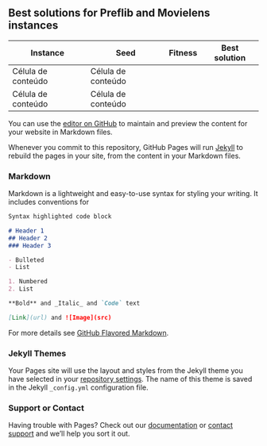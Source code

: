 ## Best solutions for Preflib and Movielens instances


| Instance            |  Seed               |  Fitness            |  Best solution      |
| ------------------- | ------------------- | ------------------- | ------------------- |
|  Célula de conteúdo |  Célula de conteúdo | | |
|  Célula de conteúdo |  Célula de conteúdo | | |


You can use the [editor on GitHub](https://github.com/LuizHNLorena/BucketOrder/edit/master/README.md) to maintain and preview the content for your website in Markdown files.

Whenever you commit to this repository, GitHub Pages will run [Jekyll](https://jekyllrb.com/) to rebuild the pages in your site, from the content in your Markdown files.

### Markdown

Markdown is a lightweight and easy-to-use syntax for styling your writing. It includes conventions for

```markdown
Syntax highlighted code block

# Header 1
## Header 2
### Header 3

- Bulleted
- List

1. Numbered
2. List

**Bold** and _Italic_ and `Code` text

[Link](url) and ![Image](src)
```

For more details see [GitHub Flavored Markdown](https://guides.github.com/features/mastering-markdown/).

### Jekyll Themes

Your Pages site will use the layout and styles from the Jekyll theme you have selected in your [repository settings](https://github.com/LuizHNLorena/BucketOrder/settings). The name of this theme is saved in the Jekyll `_config.yml` configuration file.

### Support or Contact

Having trouble with Pages? Check out our [documentation](https://help.github.com/categories/github-pages-basics/) or [contact support](https://github.com/contact) and we’ll help you sort it out.
